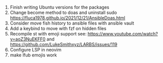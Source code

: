 1. Finish writing Ubuntu versions for the packages
2. Change become method to doas and uninstall sudo https://fluca1978.github.io/2021/12/21/AnsibleDoas.html
3. Consider move fish history to ansible files with ansible vault
4. Add a keybind to move with fzf on hidden files
5. Recompile st with emoji support see: https://www.youtube.com/watch?v=aoZ3NuEKFF0 and https://github.com/LukeSmithxyz/LARBS/issues/119
6. Configure LSP in neovim
7. make lfub emojis work
